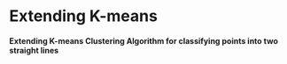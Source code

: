 # Extending K-means

#### Extending K-means Clustering Algorithm for classifying points into two straight lines

